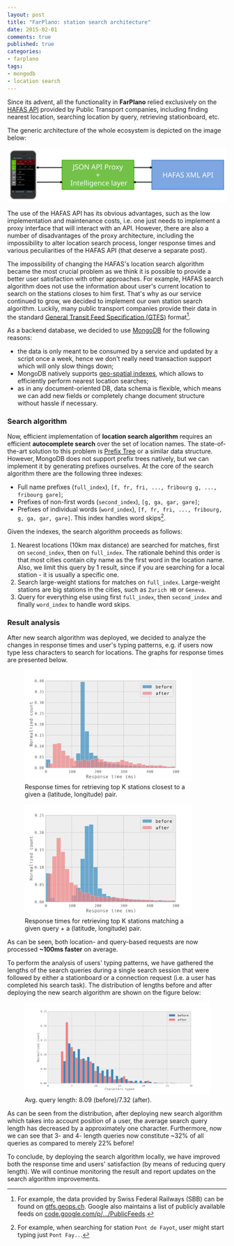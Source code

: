 ```yaml
---
layout: post
title: "FarPlano: station search architecture"
date: 2015-02-01
comments: true
published: true
categories:
- farplano
tags:
- mongodb
- location search
---
```


Since its advent, all the functionality in **FarPlano** relied exclusively on the [HAFAS API](http://www.hacon.de/hafas-en) provided by Public Transport companies, including finding nearest location, searching location by query, retrieving stationboard, etc.

The generic architecture of the whole ecosystem is depicted on the image below:

<img alt="FarPlano Architecture" src="/images/blog/2015-02-01-farplano-station-search/architecture.svg" />

The use of the HAFAS API has its obvious advantages, such as the low implementation and maintenance costs, i.e. one just needs to implement a proxy interface that will interact with an API.
However, there are also a number of disadvantages of the proxy architecture, including the impossibility to alter location search process, longer response times and various peculiarities of the HAFAS API (that deserve a separate post).

The impossibility of changing the HAFAS's location search algorithm became the most crucial problem as we think it is possible to provide a better user satisfaction with other approaches.
For example, HAFAS search algorithm does not use the information about user's current location to search on the stations closes to him first.
That's why as our service continued to grow, we decided to implement our own station search algorithm.
Luckily, many public transport companies provide their data in the standard [General Transit Feed Specification (GTFS)](http://en.wikipedia.org/wiki/General_Transit_Feed_Specification) format[^1].

As a backend database, we decided to use [MongoDB](http://www.mongodb.org/) for the following reasons:

* the data is only meant to be consumed by a service and updated by a script once a week, hence we don't really need transaction support which will only slow things down;
* MongoDB natively supports [geo-spatial indexes](http://docs.mongodb.org/manual/core/geospatial-indexes/), which allows to efficiently perform nearest location searches;
* as in any document-oriented DB, data schema is flexible, which means we can add new fields or completely change document structure without hassle if necessary.

### Search algorithm

Now, efficient implementation of **location search algorithm** requires an efficient **autocomplete search** over the set of location names.
The state-of-the-art solution to this problem is [Prefix Tree](http://en.wikipedia.org/wiki/Trie) or a similar data structure.
However, MongoDB does not support prefix trees natively, but we can implement it by generating prefixes ourselves.
At the core of the search algorithm there are the following three indexes:

* Full name prefixes (``full_index``), ``[f, fr, fri, ..., fribourg g, ..., fribourg gare]``;
* Prefixes of non-first words (``second_index``), ``[g, ga, gar, gare]``;
* Prefixes of individual words (``word_index``), ``[f, fr, fri, ..., fribourg, g, ga, gar, gare]``. This index handles word skips[^2].

Given the indexes, the search algorithm proceeds as follows:

1. Nearest locations (10km max distance) are searched for matches, first on ``second_index``, then on ``full_index``. The rationale behind this order is that most cities contain city name as the first word in the location name. Also, we limit this query by 1 result, since if you are searching for a local station - it is usually a specific one.
2. Search large-weight stations for matches on ``full_index``. Large-weight stations are big stations in the cities, such as ``Zurich HB`` or ``Geneva``.
4. Query for everything else using first ``full_index``, then ``second_index`` and finally ``word_index`` to handle word skips.

### Result analysis

After new search algorithm was deployed, we decided to analyze the changes in response times and user's typing patterns, e.g. if users now type less characters to search for locations.
The graphs for response times are presented below.

<figure style="width: 385px; margin-right: 20px;">
	<img alt="Geolocation XY response" src="/images/blog/2015-02-01-farplano-station-search/geolocation_response.svg" />
	<figcaption>Response times for retrieving top K stations closest to a given a (latitude, longitude) pair.</figcaption>
</figure>
<figure style="width: 385px;">
<img alt="Geolocation query response" src="/images/blog/2015-02-01-farplano-station-search/geolocation_query_response.svg" />
<figcaption>Response times for retrieving top K stations matching a given query + a (latitude, longitude) pair.</figcaption>
</figure>

As can be seen, both location- and query-based requests are now processed **~100ms faster** on average.

To perform the analysis of users' typing patterns, we have gathered the lengths of the search queries during a single search session that were followed by either a stationboard or a connection request (i.e. a user has completed his search task).
The distribution of lengths before and after deploying the new search algorithm are shown on the figure below:

<figure>
<img alt="Geolocation query length" src="/images/blog/2015-02-01-farplano-station-search/query_length.svg" />
<figcaption>Avg. query length: 8.09 (before)/7.32 (after). </figcaption>
</figure>

As can be seen from the distribution, after deploying new search algorithm which takes into account position of a user, the average search query length has decreased by a approximately one character.
Furthermore, now we can see that 3- and 4- length queries now constitute ~32% of all queries as compared to merely 22% before!

To conclude, by deploying the search algorithm locally, we have improved both the response time and users' satisfaction (by means of reducing query length).
We will continue monitoring the result and report updates on the search algorithm improvements.

[^1]: For example, the data provided by Swiss Federal Railways (SBB) can be found on [gtfs.geops.ch](http://gtfs.geops.ch/). Google also maintains a list of publicly available feeds on [code.google.com/p/.../PublicFeeds](https://code.google.com/p/googletransitdatafeed/wiki/PublicFeeds).
[^2]: For example, when searching for station ``Pont de Fayot``, user might start typing just ``Pont Fay..``.

